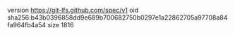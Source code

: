 version https://git-lfs.github.com/spec/v1
oid sha256:b43b0396858dd9e689b700682750b0297e1a22862705a97708a84fa964fb4a54
size 1816
